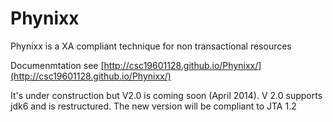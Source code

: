 Phynixx
=======

Phynixx is a XA compliant technique for non transactional resources

Documenmtation see [http://csc19601128.github.io/Phynixx/](http://csc19601128.github.io/Phynixx/)

It's under construction but V2.0 is coming soon (April 2014). V 2.0 supports jdk6 and is restructured. The new version will be compliant to JTA 1.2

